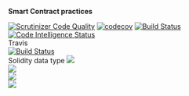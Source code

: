 <b>Smart Contract practices</b>

[![Scrutinizer Code Quality](https://scrutinizer-ci.com/g/thanhnguyennguyen/smart-contract-practice/badges/quality-score.png?b=master)](https://scrutinizer-ci.com/g/thanhnguyennguyen/smart-contract-practice/?branch=master)
[![codecov](https://codecov.io/gh/thanhnguyennguyen/smart-contract-practice/branch/master/graph/badge.svg)](https://codecov.io/gh/thanhnguyennguyen/smart-contract-practice)
[![Build Status](https://scrutinizer-ci.com/g/thanhnguyennguyen/smart-contract-practice/badges/build.png?b=master)](https://scrutinizer-ci.com/g/thanhnguyennguyen/smart-contract-practice/build-status/master)
[![Code Intelligence Status](https://scrutinizer-ci.com/g/thanhnguyennguyen/smart-contract-practice/badges/code-intelligence.svg?b=master)](https://scrutinizer-ci.com/code-intelligence)
<br/>
Travis <br/>
[![Build Status](https://travis-ci.com/thanhnguyennguyen/smart-contract-practice.svg?branch=master)](https://travis-ci.com/thanhnguyennguyen/smart-contract-practice)
<br/>
Solidity data type
<img src="https://i.imgur.com/2P3XeQR.png" /><br/>
<img src="https://i.imgur.com/majsyDN.png" /><br/>
<img src="https://i.imgur.com/Yy9WIXI.png" /><br/>
<img src="https://i.imgur.com/eL8TkKa.png" /><br/>
